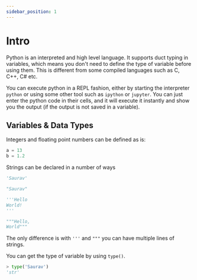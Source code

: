 ```yaml
---
sidebar_position: 1
---
```

# Intro

Python is an interpreted and high level language. It supports duct typing in variables, which means you don't need to define the type of variable before using them. This is different from some compiled languages such as C, C++, C# etc. 

You can execute python in a REPL fashion, either by starting the interpreter `python` or using some other tool such as `ipython` or `jupyter`. You can just enter the python code in their cells, and it will execute it instantly and show you the output (if the output is not saved in a variable).

## Variables & Data Types

Integers and floating point numbers can be defined as is:

```python
a = 13
b = 1.2
```

Strings can be declared in a number of ways

```python
'Saurav'

"Saurav"

'''Hello
World!
'''

"""Hello,
World"""
```

The only difference is with `'''` and `"""` you can have multiple lines of strings. 

You can get the type of variable by using `type()`.

```python
> type('Saurav')
'str'
```

